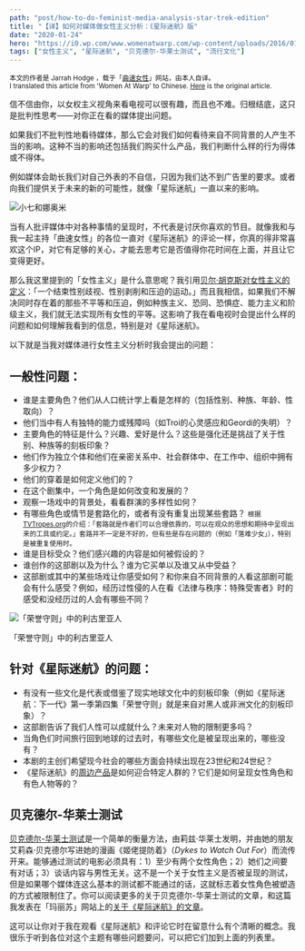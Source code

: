 ```yaml
---
path: "post/how-to-do-feminist-media-analysis-star-trek-edition"
title: "【译】如何对媒体做女性主义分析：《星际迷航》版"
date: "2020-01-24"
hero: "https://i0.wp.com/www.womenatwarp.com/wp-content/uploads/2016/01/vinatv.jpg?resize=768%2C403&ssl=1"
tags: ["女性主义", "星际迷航", "贝克德尔-华莱士测试", "流行文化"]
---
```


<div class="uk-card uk-background-default uk-padding-small uk-text-muted">
  <small>本文的作者是 Jarrah Hodge ，载于「<a href="https://www.womenatwarp.com/how-to-do-feminist-media-analysis-star-trek-edition/">曲速女性</a>」网站，由本人自译。</small><br>
  <small>I translated this article from 'Women At Warp' to Chinese. <a href="https://www.womenatwarp.com/how-to-do-feminist-media-analysis-star-trek-edition/">Here</a> is the original article.</small>
</div>

信不信由你，以女权主义视角来看电视可以很有趣，而且也不难。归根结底，这只是批判性思考——对你正在看的媒体提出问题。

如果我们不批判性地看待媒体，那么它会对我们如何看待来自不同背景的人产生不当的影响。这种不当的影响还包括我们购买什么产品，我们判断什么样的行为得体或不得体。

例如媒体会助长我们对自己外表的不自信，只因为我们达不到广告里的要求。或者向我们提供关于未来的新的可能性，就像「星际迷航」一直以来的影响。

![小七和娜奥米](https://i1.wp.com/www.womenatwarp.com/wp-content/uploads/2016/01/sevennaomi.jpg?w=752&ssl=1)

当有人批评媒体中对各种事情的呈现时，不代表是讨厌你喜欢的节目。就像我和与我一起主持「曲速女性」的各位一直对《星际迷航》的评论一样，你真的得非常喜欢这个IP，对它有足够的关心，才能去思考它是否值得你花时间在上面，并且让它变得更好。

那么我这里提到的「女性主义」是什么意思呢？我引用[贝尔·胡克斯对女性主义的定义](https://www.goodreads.com/quotes/679711-simply-put-feminism-is-a-movement-to-end-sexism-sexist)：「一个结束性别歧视、性别剥削和压迫的运动。」而且我相信，如果我们不解决同时存在着的那些不平等和压迫，例如种族主义、恐同、恐惧症、能力主义和阶级主义，我们就无法实现所有女性的平等。这影响了我在看电视时会提出什么样的问题和如何理解我看到的信息，特别是对《星际迷航》。

以下就是当我对媒体进行女性主义分析时我会提出的问题：

## 一般性问题：

- 谁是主要角色？他们从人口统计学上看是怎样的（包括性别、种族、年龄、性取向）？
- 他们当中有人有独特的能力或残障吗（如Troi的心灵感应和Geordi的失明）？
- 主要角色的特征是什么？兴趣、爱好是什么？这些是强化还是挑战了关于性别、种族等的刻板印象？
- 他们作为独立个体和他们在亲密关系中、社会群体中、在工作中、组织中拥有多少权力？
- 他们的穿着是如何定义他们的？
- 在这个剧集中，一个角色是如何改变和发展的？
- 观察一场戏中的背景处，看看群演的多样性如何？
- 有哪些角色或情节是套路化的，或者有没有重复出现某些套路？
  <small>根据[TVTropes.org](http://tvtropes.org/pmwiki/pmwiki.php/Main/HomePage)的介绍：「套路就是作者们可以合理依靠的，可以在观众的思想和期待中呈现出来的工具或约定。」套路并不一定是不好的，但有些是存在问题的（例如「落难少女」），特别是被重复使用时。</small>
- 谁是目标受众？他们感兴趣的内容是如何被假设的？
- 谁创作的这部剧以及为什么？谁为它买单以及谁又从中受益？
- 这部剧或其中的某些场戏让你感受如何？和你来自不同背景的人看这部剧可能会有什么感受？例如，经历过性侵的人在看《法律与秩序：特殊受害者》时的感受和没经历过的人会有哪些不同？

<div class="post-img-wrapper">
    <img src="https://i2.wp.com/www.womenatwarp.com/wp-content/uploads/2016/01/codeofhonor.jpg?w=752&ssl=1" alt="「荣誉守则」中的利古里亚人" class="img-fuild">
    <p class="small text-muted">「荣誉守则」中的利古里亚人</p>
</div>

## 针对《星际迷航》的问题：

- 有没有一些文化是代表或借鉴了现实地球文化中的刻板印象（例如《星际迷航：下一代》第一季第四集「荣誉守则」就是来自对黑人或非洲文化的刻板印象）？
- 这部剧告诉了我们人性可以成就什么？未来对人物的限制更多吗？
- 当角色们时间旅行回到地球的过去时，有哪些文化是被呈现出来的，哪些没有？
- 本剧的主创们希望现今社会的哪些方面会持续出现在23世纪和24世纪？
- 《星际迷航》的[周边产品](https://trekkiefeminist.tumblr.com/post/53306329826/a-janeway-apron-seriously)是如何迎合特定人群的？它们是如何呈现女性角色和有色人物等的？

## 贝克德尔-华莱士测试

[贝克德尔-华莱士测试](https://zh.wikipedia.org/wiki/%E8%B4%9D%E5%85%8B%E5%BE%B7%E5%B0%94%E6%B5%8B%E9%AA%8C)是一个简单的衡量方法，由莉兹·华莱士发明，并由她的朋友艾莉森·贝克德尔写进她的漫画《姬佬提防着》（*Dykes to Watch Out For*）而流传开来。能够通过测试的电影必须具有：1）至少有两个女性角色；2）她们之间要有对话；3）谈话内容与男性无关。这不是一个关于女性主义是否被呈现的测试，但是如果哪个媒体连这么基本的测试都不能通过的话，这就标志着女性角色被塑造的方式被限制住了。你可以阅读更多的关于贝克德尔-华莱士测试的文章，和这篇我发表在「玛丽苏」网站上的[关于《星际迷航》的文章](http://www.themarysue.com/star-trek-bechdel-test/)。

这可以让你对于我在观看《星际迷航》和评论它时在留意什么有个清晰的概念。我很乐于听到各位对这个主题有哪些问题要问，可以把它们加到上面的列表里。